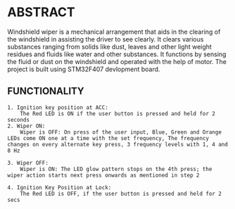 
# ABSTRACT

Windshield wiper is a mechanical arrangement that aids in the clearing of the windshield in assisting the driver to see clearly. It clears various substances ranging from solids like dust, leaves and other light weight residues and fluids like water and other substances. It functions by sensing the fluid or dust on the windshield and operated with the help of motor. The project is built using STM32F407 devlopment board.

## FUNCTIONALITY

    1. Ignition key position at ACC:
        The Red LED is ON if the user button is pressed and held for 2 seconds
    2. Wiper ON: 
        Wiper is OFF: On press of the user input, Blue, Green and Orange LEDs come ON one at a time with the set frequency, The frequency changes on every alternate key press, 3 frequency levels with 1, 4 and 8 Hz

    3. Wiper OFF: 
        Wiper is ON: The LED glow pattern stops on the 4th press; the wiper action starts next press onwards as mentioned in step 2

    4. Ignition Key Position at Lock: 
        The Red LED is OFF, if the user button is pressed and held for 2 secs
